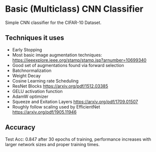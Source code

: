 # Basic (Multiclass) CNN Classifier
Simple CNN classifier for the CIFAR-10 Dataset.

## Techniques it uses
- Early Stopping
- Most basic image augmentation techniques: https://ieeexplore.ieee.org/stamp/stamp.jsp?arnumber=10699340
- Good set of augmentations found via forward selection
- Batchnormalization
- Weight Decay
- Cosine Learning rate Scheduling
- ResNet Blocks https://arxiv.org/pdf/1512.03385
- GELU activation function
- AdamW optimizer
- Squeeze and Exitation Layers https://arxiv.org/pdf/1709.01507
- Roughly follow scaling used by EfficientNet https://arxiv.org/pdf/1905.11946

## Accuracy
Test Acc: 0.847 after 30 epochs of training, performance increases with larger network sizes and proper training times.